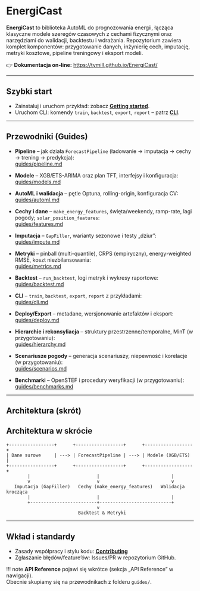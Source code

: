 # EnergiCast

**EnergiCast** to biblioteka AutoML do prognozowania energii, łącząca klasyczne modele
szeregów czasowych z cechami fizycznymi oraz narzędziami do walidacji, backtestu i wdrażania.
Repozytorium zawiera komplet komponentów: przygotowanie danych, inżynierię cech, imputację,
metryki kosztowe, pipeline treningowy i eksport modeli.

👉 **Dokumentacja on-line:** <https://tymill.github.io/EnergiCast/>

---

## Szybki start

- Zainstaluj i uruchom przykład: zobacz **[Getting started](getting-started.md)**.
- Uruchom CLI: komendy `train`, `backtest`, `export`, `report` – patrz **[CLI](guides/cli.md)**.

---

## Przewodniki (Guides)

- **Pipeline** – jak działa `ForecastPipeline` (ładowanie → imputacja → cechy → trening → predykcja):  
  [guides/pipeline.md](guides/pipeline.md)

- **Modele** – XGB/ETS-ARIMA oraz plan TFT, interfejsy i konfiguracja:  
  [guides/models.md](guides/models.md)

- **AutoML i walidacja** – pętle Optuna, rolling-origin, konfiguracja CV:  
  [guides/automl.md](guides/automl.md)

- **Cechy i dane** – `make_energy_features`, święta/weekendy, ramp-rate, lagi pogody; `solar_position_features`:  
  [guides/features.md](guides/features.md)

- **Imputacja** – `GapFiller`, warianty sezonowe i testy „dziur”:  
  [guides/impute.md](guides/impute.md)

- **Metryki** – pinball (multi-quantile), CRPS (empiryczny), energy-weighted RMSE, koszt niezbilansowania:  
  [guides/metrics.md](guides/metrics.md)

- **Backtest** – `run_backtest`, logi metryk i wykresy raportowe:  
  [guides/backtest.md](guides/backtest.md)

- **CLI** – `train`, `backtest`, `export`, `report` z przykładami:  
  [guides/cli.md](guides/cli.md)

- **Deploy/Export** – metadane, wersjonowanie artefaktów i eksport:  
  [guides/deploy.md](guides/deploy.md)

- **Hierarchie i rekonsyliacja** – struktury przestrzenne/temporalne, MinT (w przygotowaniu):  
  [guides/hierarchy.md](guides/hierarchy.md)

- **Scenariusze pogody** – generacja scenariuszy, niepewność i korelacje (w przygotowaniu):  
  [guides/scenarios.md](guides/scenarios.md)

- **Benchmarki** – OpenSTEF i procedury weryfikacji (w przygotowaniu):  
  [guides/benchmarks.md](guides/benchmarks.md)

---

## Architektura (skrót)

## Architektura w skrócie

```text
+-----------------+      +------------------+      +------------------+
| Dane surowe     | ---> | ForecastPipeline | ---> | Modele (XGB/ETS) |
+-----------------+      +------------------+      +------------------+
        |                         |                           |
        v                         v                           v
   Imputacja (GapFiller)   Cechy (make_energy_features)   Walidacja krocząca
        |                         |                           |
        +-------------------------+---------------------------+
                                  v
                           Backtest & Metryki
```


---

## Wkład i standardy

- Zasady współpracy i stylu kodu: **[Contributing](contributing.md)**
- Zgłaszanie błędów/feature’ów: Issues/PR w repozytorium GitHub.

!!! note
    **API Reference** pojawi się wkrótce (sekcja „API Reference” w nawigacji).  
    Obecnie skupiamy się na przewodnikach z folderu `guides/`.

